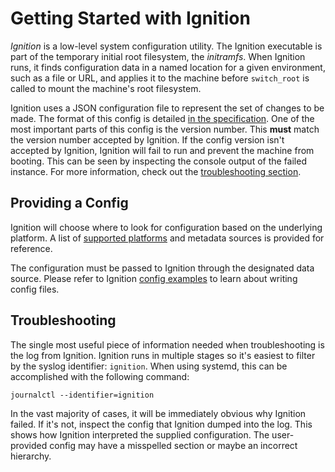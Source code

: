 # Getting Started with Ignition

*Ignition* is a low-level system configuration utility. The Ignition executable is part of the temporary initial root filesystem, the *initramfs*. When Ignition runs, it finds configuration data in a named location for a given environment, such as a file or URL, and applies it to the machine before `switch_root` is called to mount the machine's root filesystem.

Ignition uses a JSON configuration file to represent the set of changes to be made. The format of this config is detailed [in the specification][configspec]. One of the most important parts of this config is the version number. This **must** match the version number accepted by Ignition. If the config version isn't accepted by Ignition, Ignition will fail to run and prevent the machine from booting. This can be seen by inspecting the console output of the failed instance. For more information, check out the [troubleshooting section][troubleshooting].

## Providing a Config

Ignition will choose where to look for configuration based on the underlying platform. A list of [supported platforms][platforms] and metadata sources is provided for reference.

The configuration must be passed to Ignition through the designated data source. Please refer to Ignition [config examples][examples] to learn about writing config files.

## Troubleshooting

The single most useful piece of information needed when troubleshooting is the log from Ignition. Ignition runs in multiple stages so it's easiest to filter by the syslog identifier: `ignition`. When using systemd, this can be accomplished with the following command:

```
journalctl --identifier=ignition
```

In the vast majority of cases, it will be immediately obvious why Ignition failed. If it's not, inspect the config that Ignition dumped into the log. This shows how Ignition interpreted the supplied configuration. The user-provided config may have a misspelled section or maybe an incorrect hierarchy.


[examples]: https://github.com/coreos/docs/blob/master/ignition/examples.md
[configspec]: configuration.md
[platforms]: supported-platforms.md
[troubleshooting]: #troubleshooting
